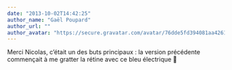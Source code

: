 ```yaml
---
date: "2013-10-02T14:42:25"
author_name: "Gaël Poupard"
author_url: ""
author_avatar: "https://secure.gravatar.com/avatar/76dde5fd394081aa4261802372fe2e33?s=48&d=mm&r=g"
---
```

Merci Nicolas, c’était un des buts principaux : la version précédente commençait à me gratter la rétine avec ce bleu électrique 🙂